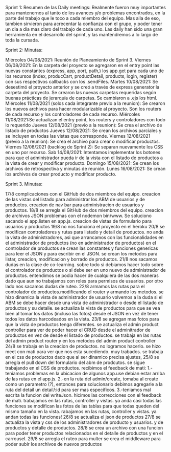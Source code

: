 Sprint 1:
Resumen de las Daily meetings:
Realmente fueron muy importantes para mantenernos al tanto de los avances y/o problemas encontrados, en la parte del trabajo que le toco a cada miembro del equipo. 
Mas alla de eso, tambien sirvieron para acrecentar la confianza con el grupo, y poder tener un dia a dia mas claro del trabajo de cada uno. 
Las daily han sido una gran herramienta en el desarrollo del sprint, y las mantendremos a lo largo de toda la cursada.



Sprint 2:
Minutas:

Miércoles 04/08/2021: Reunión de Planeamiento de Sprint 3.
Viernes 06/08/2021: En la carpeta del proyecto se agregaron en el entry point las nuevas constantes (express, app, port, path,) los app.get para cada uno de los recursos (index, producCart, productDetail, products, login, register) con sus respectivos callbacks con los .sendFiles. 
Martes 10/08/2021: Se desestimó el proyecto anterior y se creó a través de express generator la carpeta del proyecto. Se crearon las nuevas carpetas requeridas según buenas prácticas de jerarquía de carpetas. Se cambiaron a .ejs los html.
Miércoles 11/08/2021 (solos cada integrante previo a la reunion): Se crearon los nuevos archivos para hacer modularizable al proyecto. Son los routers de cada recurso y los controladores de cada recurso.
Miércoles 11/08/2021:Se actualizan el entry point, los routers y controladores con todo lo requerido
Jueves 12/08/2021 (previo a la reunion): Se crea el archivo de listado de productos
Jueves 12/08/2021: Se crean los archivos parciales y se incluyen en todas las vistas que corresponde.
Viernes 12/08/2021 (previo a la reunion): Se crea el archivo para crear o modificar productos.
Viernes 12/08/2021 (backlog de Sprint 2): Se separan nuevamente los CSS en uno por recurso.
Sab 14/08/2021: Intentamos implementar los botones para que el administrador pueda ir de la vista con el listado de productos a la vista de crear y modificar producto.
Domingo 15/08/2021: Se crean los archivos de retrospectiva y minutas de reunión.
Lunes 16/08/2021: Se crean los archivos de crear producto y modificar producto.



Sprint 3. Minutas:

17/8 
complicaciones con el GitHub de dos miembros del equipo.
creacion de las vistas del listado para administrar los ABM de usuarios y de productos.
creacion de nav bar para administracion de usuarios y productos.
18/8 
se arregla el GitHub de dos miembros del equipo.
creacion de archivos JSON
problemas con el nodemon bin/www. Se soluciono sacando el app.listen en app.js.
creacion de vistas de formulario para usuarios y productos
19/8 
no nos funciona el proyecto en el heroku
20/8
se modifican controladores y rutas para listado y detail de productos.
no anda la vista de administradores, asi que arrancamos con las funcionalidades en el administrador de productos (no en administrador de productos)
en el controlador de productos se crean las constantes y funciones genericas para leer el JSON y para escribir en el JSON.
se crean los metodos para listar, creacion, modificacion y borrado de productos.
21/8 
nos sacamos dudas en la clase de co-learning. sobre todo si debiamos hacer todo sobre el controlador de productos o si debe ser en uno nuevo de administrador de productos. entendimos se podia hacer de cualquiera de las dos maneras dado que aun no trabajamos con roles para permisos de usuarios. 
por otro lado nos sacamos dudas de ruteo.
22/8
armamos las rutas para el controlador de productos.modificando el router y armando los metodos. 
se hizo dinamica la vista de administrador de usuario 
volvemos a la duda si el ABM se debe hacer desde una vista de administrador o desde el listado de productos y su detalle.
se actualiza la vista de productos para que se vea bien al tomar los datos (incluso las fotos) desde el JSON en vez de tener todos los datos harcodeados en la vista.
23/8 
se agregan mas fotos para que la vista de productos tenga diferentes.
se actualiza el admin  product controller para ver de poder hacer el CRUD desde el adminitrador de productos en vez de desde el listado de productos.
se trabaja en las rutas del admin product router y en los metodos del admin product controller
24/8 
se trabaja en la creacion de productos. no logramos hacerlo. se hizo meet con mati para ver que nos esta sucediendo. muy trabados.
se trabaja en el css de productos dado que al ser dinamico precisa ajustes,
25/8
se arregla el pull down del formulario del abm de prodcutos.
se sigue trabajando en el CSS de productos.
recibimos el feedback de mati: 1.-teniamos problemas en la ubicacion de algunos app.use debian estar arriba de las rutas en el app.js. 2.-en la ruta del admin/create, tomaba al create como un parametro (?), entonces para solucionarlo debimos agregarle a la ruta del detail un detail/:id para ser mas especificos. 3.-teniamos mal escrita la funcion del writeJson.
hicimos las correcciones con el feedback de mati. trabajamos en las rutas, controller y vistas. ya anda casi todas las funciones
se modifican las fotos de las tablas para que todas queden del mismo tamaño en la vista.
rabajamos en las rutas, controller y vistas. ya andan todas las funciones!
26/8 
se actualiza el json de productos
27/8
se actualiza la vista y css de los administradores de producto y usuarios. y de productos y detalle de productos.
28/8 
se crea un archivo con una funcion para poder tener productos relacionados en el detalle de productos y en el carrousel.
29/8 
se arregla el ruteo para multer
se crea el middleware para poder subir los archivos de nuevos productos

